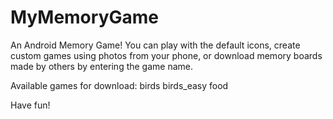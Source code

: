 # MyMemoryGame

An Android Memory Game! 
You can play with the default icons, create custom games using photos from your phone, 
or download memory boards made by others by entering the game name.

Available games for download:
  birds
  birds_easy
  food

Have fun!
